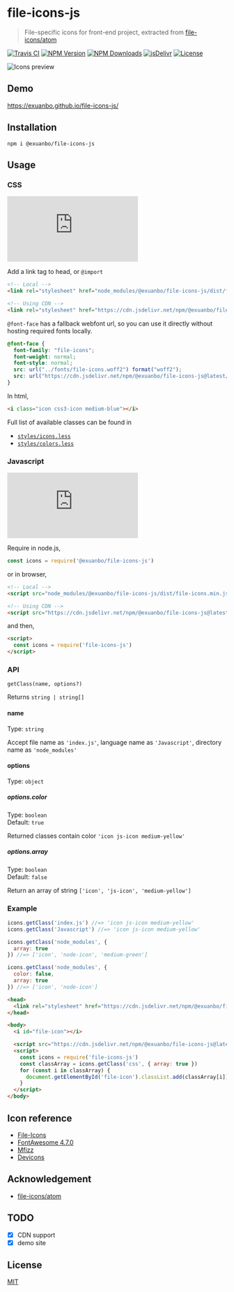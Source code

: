 # file-icons-js

> File-specific icons for front-end project, extracted from [file-icons/atom](https://github.com/file-icons/atom)

[![Travis CI](https://flat.badgen.net/travis/exuanbo/file-icons-js)](https://travis-ci.com/github/exuanbo/file-icons-js)
[![NPM Version](https://flat.badgen.net/npm/v/@exuanbo/file-icons-js)](https://www.npmjs.com/package/@exuanbo/file-icons-js)
[![NPM Downloads](https://flat.badgen.net/npm/dw/@exuanbo/file-icons-js)](https://www.npmjs.com/package/@exuanbo/file-icons-js)
[![jsDelivr](https://data.jsdelivr.com/v1/package/npm/@exuanbo/file-icons-js/badge)](https://www.jsdelivr.com/package/npm/@exuanbo/file-icons-js)
[![License](https://flat.badgen.net/github/license/exuanbo/file-icons-js)](https://github.com/exuanbo/file-icons-js/blob/master/LICENSE)

<img alt="Icons preview" src="https://raw.githubusercontent.com/file-icons/atom/master/preview.png">

## Demo

<https://exuanbo.github.io/file-icons-js/>

## Installation

```shell
npm i @exuanbo/file-icons-js
```

## Usage

### CSS

![css gzip size](https://flat.badgen.net/badgesize/gzip/https://cdn.jsdelivr.net/npm/@exuanbo/file-icons-js@latest/dist/file-icons.min.css)

Add a link tag to head, or `@import`

```html
<!-- Local -->
<link rel="stylesheet" href="node_modules/@exuanbo/file-icons-js/dist/file-icons.min.css">

<!-- Using CDN -->
<link rel="stylesheet" href="https://cdn.jsdelivr.net/npm/@exuanbo/file-icons-js@latest/dist/file-icons.min.css">
```

`@font-face` has a fallback webfont url, so you can use it directly without hosting required fonts locally.

```css
@font-face {
  font-family: "file-icons";
  font-weight: normal;
  font-style: normal;
  src: url("../fonts/file-icons.woff2") format("woff2");
  src: url("https://cdn.jsdelivr.net/npm/@exuanbo/file-icons-js@latest/fonts/file-icons.woff2") format("woff2");
}
```

In html,

```html
<i class="icon css3-icon medium-blue"></i>
```

Full list of available classes can be found in

- [`styles/icons.less`](./styles/icons.less)
- [`styles/colors.less`](./styles/colors.less)

### Javascript

![js gzip size](https://flat.badgen.net/badgesize/gzip/https://cdn.jsdelivr.net/npm/@exuanbo/file-icons-js@latest/dist/file-icons.min.js)

Require in node.js,

```javascript
const icons = require('@exuanbo/file-icons-js')
```

or in browser,

```html
<!-- Local -->
<script src="node_modules/@exuanbo/file-icons-js/dist/file-icons.min.js"></script>

<!-- Using CDN -->
<script src="https://cdn.jsdelivr.net/npm/@exuanbo/file-icons-js@latest/dist/file-icons.min.js"></script>
```

and then,

```html
<script>
  const icons = require('file-icons-js')
</script>
```

### API

`getClass(name, options?)`

Returns `string | string[]`

#### name

Type: `string`

Accept file name as `'index.js'`, language name as `'Javascript'`, directory name as `'node_modules'`

#### options

Type: `object`

##### options.color

Type: `boolean`  
Default: `true`

Returned classes contain color `'icon js-icon medium-yellow'`

##### options.array

Type: `boolean`  
Default: `false`

Return an array of string `['icon', 'js-icon', 'medium-yellow']`

### Example

```javascript
icons.getClass('index.js') //=> 'icon js-icon medium-yellow'
icons.getClass('Javascript') //=> 'icon js-icon medium-yellow'

icons.getClass('node_modules', {
  array: true
}) //=> ['icon', 'node-icon', 'medium-green']

icons.getClass('node_modules', {
  color: false,
  array: true
}) //=> ['icon', 'node-icon']
```

```html
<head>
  <link rel="stylesheet" href="https://cdn.jsdelivr.net/npm/@exuanbo/file-icons-js@latest/dist/file-icons.min.css">
</head>

<body>
  <i id="file-icon"></i>

  <script src="https://cdn.jsdelivr.net/npm/@exuanbo/file-icons-js@latest/dist/file-icons.min.js"></script>
  <script>
    const icons = require('file-icons-js')
    const classArray = icons.getClass('css', { array: true })
    for (const i in classArray) {
      document.getElementById('file-icon').classList.add(classArray[i])
    }
  </script>
</body>
```

## Icon reference

- [File-Icons](https://github.com/file-icons/icons/blob/master/charmap.md)
- [FontAwesome 4.7.0](https://fontawesome.com/v4.7.0/cheatsheet/)
- [Mfizz](https://github.com/file-icons/MFixx/blob/master/charmap.md)
- [Devicons](https://github.com/file-icons/DevOpicons/blob/master/charmap.md)

## Acknowledgement

- [file-icons/atom](https://github.com/file-icons/atom)

## TODO

- [x] CDN support
- [x] demo site

## License

[MIT](https://github.com/exuanbo/file-icons-js/blob/master/LICENSE)
